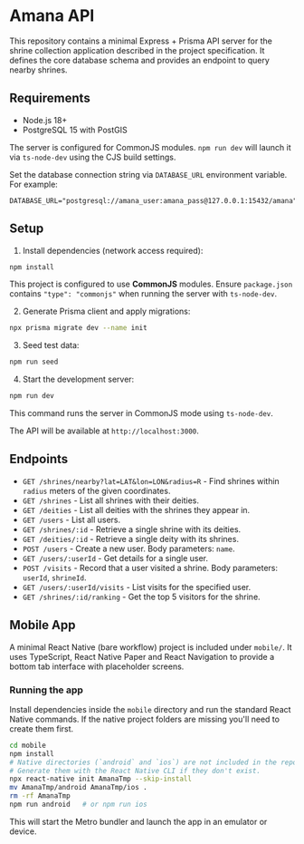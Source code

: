 # Amana API

This repository contains a minimal Express + Prisma API server for the shrine collection application described in the project specification. It defines the core database schema and provides an endpoint to query nearby shrines.

## Requirements

- Node.js 18+
- PostgreSQL 15 with PostGIS

The server is configured for CommonJS modules. `npm run dev` will launch it via
`ts-node-dev` using the CJS build settings.

Set the database connection string via `DATABASE_URL` environment variable. For example:

```
DATABASE_URL="postgresql://amana_user:amana_pass@127.0.0.1:15432/amana"
```

## Setup

1. Install dependencies (network access required):

```bash
npm install
```

This project is configured to use **CommonJS** modules. Ensure `package.json`
contains `"type": "commonjs"` when running the server with `ts-node-dev`.

2. Generate Prisma client and apply migrations:

```bash
npx prisma migrate dev --name init
```

3. Seed test data:

```bash
npm run seed
```

4. Start the development server:

```bash
npm run dev
```

This command runs the server in CommonJS mode using `ts-node-dev`.

The API will be available at `http://localhost:3000`.

## Endpoints

- `GET /shrines/nearby?lat=LAT&lon=LON&radius=R` - Find shrines within `radius` meters of the given coordinates.
- `GET /shrines` - List all shrines with their deities.
- `GET /deities` - List all deities with the shrines they appear in.
- `GET /users` - List all users.
- `GET /shrines/:id` - Retrieve a single shrine with its deities.
- `GET /deities/:id` - Retrieve a single deity with its shrines.
- `POST /users` - Create a new user. Body parameters: `name`.
- `GET /users/:userId` - Get details for a single user.
- `POST /visits` - Record that a user visited a shrine. Body parameters: `userId`, `shrineId`.
- `GET /users/:userId/visits` - List visits for the specified user.
- `GET /shrines/:id/ranking` - Get the top 5 visitors for the shrine.

## Mobile App

A minimal React Native (bare workflow) project is included under `mobile/`. It uses TypeScript, React Native Paper and React Navigation to provide a bottom tab interface with placeholder screens.

### Running the app

Install dependencies inside the `mobile` directory and run the standard React Native commands.
If the native project folders are missing you'll need to create them first.

```bash
cd mobile
npm install
# Native directories (`android` and `ios`) are not included in the repo.
# Generate them with the React Native CLI if they don't exist.
npx react-native init AmanaTmp --skip-install
mv AmanaTmp/android AmanaTmp/ios .
rm -rf AmanaTmp
npm run android   # or npm run ios
```

This will start the Metro bundler and launch the app in an emulator or device.
